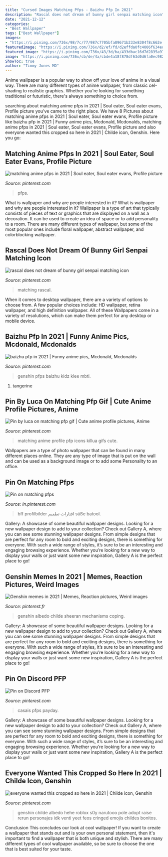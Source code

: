 ```yaml
---
title: "Cursed Images Matching Pfps - Baizhu Pfp In 2021"
description: "Rascal does not dream of bunny girl senpai matching icon"
date: "2021-12-12"
categories:
- "Best Wallpaper"
tags: ["Best Wallpaper"]
images:
- "https://i.pinimg.com/736x/98/7c/77/987c7705bfa89671b233e8304f8c662e.jpg"
featuredImage: "https://i.pinimg.com/736x/d2/ef/fd/d2effda0fc4006f634ed58b0b97a325e.jpg"
featured_image: "https://i.pinimg.com/736x/43/3d/ba/433dbac16d7d2835a97494cebc611ea6.jpg"
image: "https://i.pinimg.com/736x/cb/de/4a/cbde4a18f878df63d0d6fa0ec982e173.jpg"
ShowToc: true
author: "Timmy Jones MD"
---
```



Anime wallpaper is a popular way to show off your love of anime in a visual way. There are many different types of anime wallpaper, from classic cel-shading to realistic graphics. Whether you're looking for something traditional or futuristic, there's always something to choice from.

	

		
searching about matching anime pfps in 2021 | Soul eater, Soul eater evans, Profile picture you've came to the right place. We have 8 Pictures about matching anime pfps in 2021 | Soul eater, Soul eater evans, Profile picture like baizhu pfp in 2021 | Funny anime pics, Mcdonald, Mcdonalds, matching anime pfps in 2021 | Soul eater, Soul eater evans, Profile picture and also everyone wanted this cropped so here in 2021 | Childe icon, Genshin. Here you go:
		
    
## Matching Anime Pfps In 2021 | Soul Eater, Soul Eater Evans, Profile Picture

<img loading=lazy src="https://i.pinimg.com/736x/de/fa/ec/defaecdba003df7823e1ccdb1fbe64af.jpg" onerror="this.onerror=null;this.src='https://tse1.mm.bing.net/th?id=OIP.J4uzilgr_cmYhoe7MaunyQHaIz&amp;pid=15.1';" alt="matching anime pfps in 2021 | Soul eater, Soul eater evans, Profile picture">

_Source: pinterest.com_

>pfps. 

	

What is wallpaper and why are people interested in it?
What is wallpaper and why are people interested in it?
Wallpaper is a type of art that typically consists of pieces of text or graphics that are displayed on a wall as a decoration. It can be used to create an idea of space or to add personality to a room. There are many different types of wallpaper, but some of the most popular ones include floral wallpaper, abstract wallpaper, and colorblocking wallpaper.

    
## Rascal Does Not Dream Of Bunny Girl Senpai Matching Icon

<img loading=lazy src="https://i.pinimg.com/736x/31/ae/41/31ae417c45dfeee7cf8b274aa4d452f9.jpg" onerror="this.onerror=null;this.src='https://tse1.mm.bing.net/th?id=OIP.66uD8KpDFuLm4_2WmpxLNwHaHa&amp;pid=15.1';" alt="rascal does not dream of bunny girl senpai matching icon">

_Source: pinterest.com_

>matching rascal. 

	

When it comes to desktop wallpaper, there are a variety of options to choose from. A few popular choices include: HD wallpaper, retina wallpaper, and high definition wallpaper. All of these Wallpapers come in a variety of resolutions, which can make them perfect for any desktop or mobile device. 

    
## Baizhu Pfp In 2021 | Funny Anime Pics, Mcdonald, Mcdonalds

<img loading=lazy src="https://i.pinimg.com/736x/d2/ef/fd/d2effda0fc4006f634ed58b0b97a325e.jpg" onerror="this.onerror=null;this.src='https://tse2.mm.bing.net/th?id=OIP.iYLxaD1I7oqaR5ncQBASYgHaHS&amp;pid=15.1';" alt="baizhu pfp in 2021 | Funny anime pics, Mcdonald, Mcdonalds">

_Source: pinterest.com_

>genshin pfps baizhu kidz klee mbti. 

	

1. tangerine 

    
## Pin By Luca On Matching Pfp Gif | Cute Anime Profile Pictures, Anime

<img loading=lazy src="https://i.pinimg.com/736x/98/7c/77/987c7705bfa89671b233e8304f8c662e.jpg" onerror="this.onerror=null;this.src='https://tse1.mm.bing.net/th?id=OIP.G-hQchaVBSEzLqIU5yj5KQAAAA&amp;pid=15.1';" alt="Pin by luca on matching pfp gif | Cute anime profile pictures, Anime">

_Source: pinterest.com_

>matching anime profile pfp icons killua gifs cute. 

	



Wallpapers are a type of photo wallpaper that can be found in many different places online. They are any type of image that is put on the wall and can be used as a background image or to add some Personality to an office.

    
## Pin On Matching Pfps

<img loading=lazy src="https://i.pinimg.com/736x/6d/44/80/6d4480922bf3565db3e55dd5919458b3.jpg" onerror="this.onerror=null;this.src='https://tse2.mm.bing.net/th?id=OIP.xUrOAqAZoFaWVxymibyMQgHaHa&amp;pid=15.1';" alt="Pin on matching pfps">

_Source: in.pinterest.com_

>bff profilbilder افتارات تطقيم süße batool. 

	

Gallery: A showcase of some beautiful wallpaper designs.
Looking for a new wallpaper design to add to your collection? Check out Gallery A, where you can see some stunning wallpaper designs. From simple designs that are perfect for any room to bold and exciting designs, there is something for everyone. With such a wide range of styles, it’s sure to be an interesting and engaging browsing experience. Whether you’re looking for a new way to display your walls or just want some new inspiration, Gallery A is the perfect place to go!





	
	
    
## Genshin Memes In 2021 | Memes, Reaction Pictures, Weird Images

<img loading=lazy src="https://i.pinimg.com/736x/cb/de/4a/cbde4a18f878df63d0d6fa0ec982e173.jpg" onerror="this.onerror=null;this.src='https://tse2.mm.bing.net/th?id=OIP.flJR4mGPNcPteWihmRTLcgAAAA&amp;pid=15.1';" alt="Genshin memes in 2021 | Memes, Reaction pictures, Weird images">

_Source: pinterest.fr_

>genshin albedo childe sheeran mechanisms coping. 

	

Gallery: A showcase of some beautiful wallpaper designs.
Looking for a new wallpaper design to add to your collection? Check out Gallery A, where you can see some stunning wallpaper designs. From simple designs that are perfect for any room to bold and exciting designs, there is something for everyone. With such a wide range of styles, it’s sure to be an interesting and engaging browsing experience. Whether you’re looking for a new way to display your walls or just want some new inspiration, Gallery A is the perfect place to go!





	
	
    
## Pin On Discord PFP

<img loading=lazy src="https://i.pinimg.com/736x/43/3d/ba/433dbac16d7d2835a97494cebc611ea6.jpg" onerror="this.onerror=null;this.src='https://tse4.mm.bing.net/th?id=OIP.zOBPCSuiam-xLmf-49PkvAHaH2&amp;pid=15.1';" alt="Pin on Discord PFP">

_Source: pinterest.com_

>casais pfps payday. 

	

Gallery: A showcase of some beautiful wallpaper designs.
Looking for a new wallpaper design to add to your collection? Check out Gallery A, where you can see some stunning wallpaper designs. From simple designs that are perfect for any room to bold and exciting designs, there is something for everyone. With such a wide range of styles, it’s sure to be an interesting and engaging browsing experience. Whether you’re looking for a new way to display your walls or just want some new inspiration, Gallery A is the perfect place to go!





	
	
    
## Everyone Wanted This Cropped So Here In 2021 | Childe Icon, Genshin

<img loading=lazy src="https://i.pinimg.com/736x/0e/16/96/0e169635e394eac73af14d7f54e341e7.jpg" onerror="this.onerror=null;this.src='https://tse3.mm.bing.net/th?id=OIP.c7-AstOTN51cn5ZBcK888wHaHY&amp;pid=15.1';" alt="everyone wanted this cropped so here in 2021 | Childe icon, Genshin">

_Source: pinterest.com_

>genshin childe albedo hehe roblox s0y narutooo pole adopt raise rerun personajes idk venti yeet feos cringed emojis childes bonitos. 

	

Conclusion
This concludes our look at cool wallpaper! If you want to create a wallpaper that stands out and is your own personal statement, then it's important to find a wallpaper that is both unique and stylish. There are many different types of cool wallpaper available, so be sure to choose the one that is best suited for your taste.

